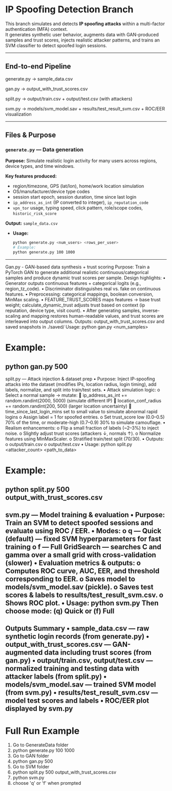 # IP Spoofing Detection Branch

This branch simulates and detects **IP spoofing attacks** within a multi-factor authentication (MFA) context.  
It generates synthetic user behavior, augments data with GAN-produced samples and trust scores, injects realistic attacker patterns, and trains an SVM classifier to detect spoofed login sessions.

---

## End-to-end Pipeline

generate.py → sample_data.csv

gan.py → output_with_trust_scores.csv

split.py → output/train.csv + output/test.csv (with attackers)

svm.py → models/svm_model.sav + results/test_result_svm.csv + ROC/EER visualization

---

## Files & Purpose

### `generate.py` — Data generation

**Purpose:** Simulate realistic login activity for many users across regions, device types, and time windows.

**Key features produced:**
  - region/timezone, GPS (lat/lon), home/work location simulation
  - OS/manufacturer/device type codes
  - session start epoch, session duration, time since last login
  - `ip_address_as_int` (IP converted to integer), `ip_reputation_code`
  - `vpn_tor` usage, typing speed, click pattern, role/scope codes, `historic_risk_score`

**Output:** `sample_data.csv`
- **Usage:**
  ```bash
  python generate.py <num_users> <rows_per_user>
  # Example:
  python generate.py 100 1000
---
Gan.py - GAN-based data synthesis + trust scoring
Purpose: Train a PyTorch GAN to generate additional realistic continuous/categorical samples and produce dynamic trust scores per sample.
Design highlights:
•	Generator outputs continuous features + categorical logits (e.g., region_tz_code).
•	Discriminator distinguishes real vs. fake on continuous features.
•	Preprocessing: categorical mappings, boolean conversion, MinMax scaling.
•	FEATURE_TRUST_SCORES maps features → base trust weight; calculate_dynamic_trust adjusts trust based on context (ip reputation, device type, visit count).
•	After generating samples, inverse-scaling and mapping restores human-readable values, and trust scores are interleaved into output columns.
Outputs: output_with_trust_scores.csv and saved snapshots in ./saved/
Usage:
python gan.py <num_samples>
# Example:
python gan.py 500
---
split.py — Attack injection & dataset prep
•	Purpose: Inject IP-spoofing attacks into the dataset (modifies IPs, location radius, login timing), add labels, normalize, and split into train/test sets.
•	Attack simulation logic:
o	Select a normal sample → mutate:
	ip_address_as_int += random.randint(2000, 5000) (simulate different IP)
	location_conf_radius += random.randint(200, 500) (larger location uncertainty)
	time_since_last_login_mins set to small value to simulate abnormal rapid logins
o	Assign label = 1 for spoofed entries.
o	Set trust_score low (0.0–0.5) 70% of the time, or moderate-high (0.7–0.9) 30% to simulate camouflage.
•	Realism enhancements:
o	Flip a small fraction of labels (~2–3%) to inject noise.
o	Slightly adjust trust scores (attackers ↓, normals ↑).
o	Normalize features using MinMaxScaler.
o	Stratified train/test split (70/30).
•	Outputs:
o	output/train.csv
o	output/test.csv
•	Usage:
python  split.py <attacker_count> <path_to_data>
# Example:
python split.py 500 output_with_trust_scores.csv
---
svm.py — Model training & evaluation
•	Purpose: Train an SVM to detect spoofed sessions and evaluate using ROC / EER.
•	Modes:
o	q — Quick (default) — fixed SVM hyperparameters for fast training
o	f — Full GridSearch — searches C and gamma over a small grid with cross-validation (slower)
•	Evaluation metrics & outputs:
o	Computes ROC curve, AUC, EER, and threshold corresponding to EER.
o	Saves model to models/svm_model.sav (pickle).
o	Saves test scores & labels to results/test_result_svm.csv.
o	Shows ROC plot.
•	Usage:
python svm.py
Then choose mode: (q) Quick or (f) Full
---
Outputs Summary
•	sample_data.csv — raw synthetic login records (from generate.py)
•	output_with_trust_scores.csv — GAN-augmented data including trust scores (from gan.py)
•	output/train.csv, output/test.csv — normalized training and testing data with attacker labels (from split.py)
•	models/svm_model.sav — trained SVM model (from svm.py)
•	results/test_result_svm.csv — model test scores and labels
•	ROC/EER plot displayed by svm.py
---

# Full Run Example
1. Go to GenerateData folder
2. python generate.py 100 1000
3. Go to GAN folder
4. python gan.py 500
5. Go to SVM folder
6. python split.py 500 output_with_trust_scores.csv
7. python svm.py
8. choose 'q' or 'f' when prompted
